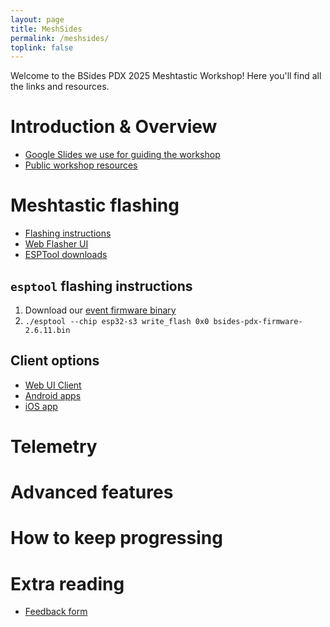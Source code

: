 ```yaml
---
layout: page
title: MeshSides
permalink: /meshsides/
toplink: false
---
```


Welcome to the BSides PDX 2025 Meshtastic Workshop! Here you'll find all the links and resources.

# Introduction & Overview

- [Google Slides we use for guiding the workshop](https://docs.google.com/presentation/d/1NV6DDtEID5ZnrtPdnQmO0WdO0rxEEhatJCHDJl_QeSA/edit)
- [Public workshop resources](https://drive.google.com/drive/folders/1CeWIIZZs8NbkdlcnVoL8UzjSXlXUWAPt?usp=drive_link)

# Meshtastic flashing

- [Flashing instructions](https://meshtastic.org/docs/getting-started/)
- [Web Flasher UI](https://flasher.meshtastic.org/)
- [ESPTool downloads](https://github.com/espressif/esptool/releases/tag/v4.10.0)

## `esptool` flashing instructions

1. Download our [event firmware binary](https://drive.google.com/drive/folders/1UPdN6XeaiWWb94XXDGoKej2iUTjExevO?usp=drive_link)
2. `./esptool --chip esp32-s3 write_flash 0x0 bsides-pdx-firmware-2.6.11.bin`

## Client options

- [Web UI Client](https://client.meshtastic.org/)
- [Android apps](https://meshtastic.org/docs/software/android/installation/)
- [iOS app](https://apple.co/3Auysep)

# Telemetry

# Advanced features

# How to keep progressing


# Extra reading

- [Feedback form](https://meshsides-feedback.coolconsulting.lol)